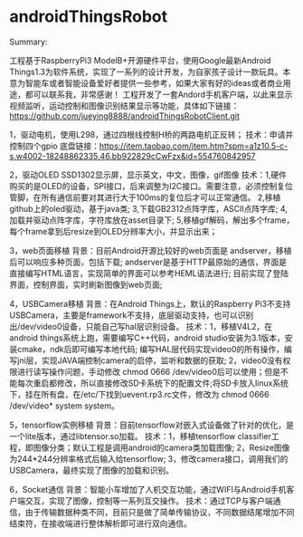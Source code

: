 # androidThingsRobot

Summary:

 工程基于RaspberryPi3 ModelB+开源硬件平台，使用Google最新Android Things1.3为软件系统，实现了一系列的设计开发，为自家孩子设计一款玩具。本意为智能车或者智能设备爱好者提供一些参考，如果大家有好的ideas或者商业用途，都可以联系我，非常感谢！
 工程开发了一套Andord手机客户端，以此来显示视频监听，运动控制和图像识别结果显示等功能，具体如下链接：
  https://github.com/jueying8888/androidThingsRobotClient.git
 

 1，驱动电机，使用L298，通过四根线控制H桥的两路电机正反转；
    技术：申请并控制四个gpio
	底盘链接：https://item.taobao.com/item.htm?spm=a1z10.5-c-s.w4002-18248862335.46.bb922829cCwFzx&id=554760842957

 2，驱动OLED SSD1302显示屏，显示英文，中文，图像，gif图像
    技术：1,硬件购买的是OLED的设备，SPI接口，后来调整为I2C接口。需要注意，必须控制复位管脚，在所有通信前要对其进行大于100ms的复位后才可以正常通信。
	     2,移植github上的oled驱动，基于java类;
	     3,下载GB2312点阵字库，ASCII点阵字库;
	     4,加载并驱动点阵字库，字符库放在asset目录下;
	     5,移植gif解码，解出多个frame，每个frame拿到后resize到OLED分辨率大小，并显示出来；

 3，web页面移植
    背景：目前Android开源比较好的web页面是 andserver，移植后可以响应多种页面，包括下载; andserver是基于HTTP最原始的通信，界面是直接编写HTML语言，实现简单的界面可以参考HEML语法进行; 目前实现了登陆界面，控制界面，实时刷新图像到web页面;

 4，USBCamera移植
    背景：在Android Things上，默认的Raspberry Pi3不支持USBCamera，主要是framework不支持，底层驱动支持，也可以识别出/dev/video0设备，只能自己写hal层识别设备。
    技术：1，移植V4L2，在android things系统上跑，需要编写C++代码，android studio安装为3.1版本，安装cmake，ndk后即可编写本地代码; 编写HAL层代码实现video0的所有操作，编写jni层，实现JAVA端控制camera的启停，监听和数据的获取;
	     2，video0没有权限进行读写操作问题，手动修改 chmod 0666 /dev/video0后可以使用；但是不能每次重启都修改，所以直接修改SD卡系统下的配置文件;将SD卡放入linux系统下，挂在所有盘，在/etc/下找到uevent.rp3.rc文件，修改为 chmod 0666 /dev/video* system system。

 5，tensorflow实例移植
     背景：目前tensorflow对嵌入式设备做了针对的优化，是一个lite版本，通过libtensor.so加载。
     技术：1，移植tensorflow classifier工程，即图像分类；默认工程是调用android的camera类加载图像;
          2，Resize图像为244*244分辨率格式后输入给tensorflow;
          3，修改camera接口，调用我们的USBCamera，最终实现了图像的加载和识别。
 
 6，Socket通信
     背景：智能小车增加了人机交互功能，通过WIFI与Android手机客户端交互，实现了图像，控制等一系列互交操作。
     技术：通过TCP与客户端通信，由于传输数据种类不同，目前只是做了简单传输协议，不同数据结尾增加不同结束符，在接收端进行整体解析即可进行双向通信。

